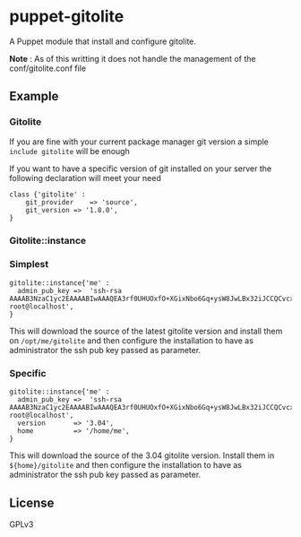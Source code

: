 puppet-gitolite
===============

A Puppet module that install and configure gitolite.

**Note** : As of this writting it does not handle the management of the conf/gitolite.conf file

## Example

### Gitolite

If you are fine with your current package manager git version a simple `include gitolite` will be enough

If you want to have a specific version of git installed on your server the following declaration will meet your need

```
class {'gitolite' :
    git_provider    => 'source',
    git_version => '1.8.0',
}
```

### Gitolite::instance

### Simplest

```
gitolite::instance{'me' :
  admin_pub_key =>  'ssh-rsa AAAAB3NzaC1yc2EAAAABIwAAAQEA3rf0UHUOxfO+XGixNbo6Gq+ysW8JwLBx32iJCCQCvcxJJ1xe+F4LqaRce+o7ikHwuMxevZwJOjBhRBY1xiRIwxt0M/EpHIyDtmwb4MH4meDUId2phyE58othZXyEWnpD59ulcf/xUXAsS9Nsa3ec5UgcMoY9gddz0PqcEfpQV22czD4dNt0zj4xajSu59azwkxQqoy2mFlX0+inWosxDg+OKdjdv1afvzL8UW85KgrjKuZmf8Y2Vgst08odOv/Iqzrg44dmdhEx00VZs8Wnd57vwaKwzV/3dmxjHzuo0Hidt5CzbDQ+oRYcFYv126zubVnwLyQpujNGsE55vhA1i2Q== root@localhost',
}
```

This will download the source of the latest gitolite version and install them on `/opt/me/gitolite` and then configure the installation to have as administrator the ssh pub key passed as parameter.

### Specific

```
gitolite::instance{'me' :
  admin_pub_key =>  'ssh-rsa AAAAB3NzaC1yc2EAAAABIwAAAQEA3rf0UHUOxfO+XGixNbo6Gq+ysW8JwLBx32iJCCQCvcxJJ1xe+F4LqaRce+o7ikHwuMxevZwJOjBhRBY1xiRIwxt0M/EpHIyDtmwb4MH4meDUId2phyE58othZXyEWnpD59ulcf/xUXAsS9Nsa3ec5UgcMoY9gddz0PqcEfpQV22czD4dNt0zj4xajSu59azwkxQqoy2mFlX0+inWosxDg+OKdjdv1afvzL8UW85KgrjKuZmf8Y2Vgst08odOv/Iqzrg44dmdhEx00VZs8Wnd57vwaKwzV/3dmxjHzuo0Hidt5CzbDQ+oRYcFYv126zubVnwLyQpujNGsE55vhA1i2Q== root@localhost',
  version       => '3.04',
  home          => '/home/me',
}
```

This will download the source of the 3.04 gitolite version. Install them in `${home}/gitolite` and then configure the installation to have as administrator the ssh pub key passed as parameter.


## License

GPLv3
